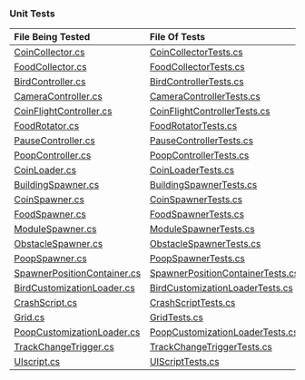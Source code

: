 ### Unit Tests

  | File Being Tested | File Of Tests |
  |:------------------|:--------------|
  | [CoinCollector.cs](/Assets/Scripts/Collectors/CoinCollector.cs)                           | [CoinCollectorTests.cs](/Assets/Tests/Editor/CoinCollectorTests.cs) |
  | [FoodCollector.cs](/Assets/Scripts/Collectors/FoodCollector.cs)                           | [FoodCollectorTests.cs](/Assets/Tests/Editor/FoodCollectorTests.cs) |
  | [BirdController.cs](/Assets/Scripts/Controllers/BirdController.cs)                        | [BirdControllerTests.cs](/Assets/Tests/Editor/BirdControllerTests.cs) |
  | [CameraController.cs](/Assets/Scripts/Controllers/CameraController.cs)                    | [CameraControllerTests.cs](/Assets/Tests/Editor/CameraControllerTests.cs) |
  | [CoinFlightController.cs](/Assets/Scripts/Controllers/CoinFlightController.cs)            | [CoinFlightControllerTests.cs](/Assets/Tests/Editor/CoinFlightControllerTests.cs) |
  | [FoodRotator.cs](/Assets/Scripts/Controllers/FoodRotator.cs)                              | [FoodRotatorTests.cs](/Assets/Tests/Editor/FoodRotatorTests.cs) |
  | [PauseController.cs](/Assets/Scripts/Controllers/PauseController.cs)                      | [PauseControllerTests.cs](/Assets/Tests/Editor/PauseControllerTests.cs) |
  | [PoopController.cs](/Assets/Scripts/Controllers/PoopController.cs)                        | [PoopControllerTests.cs](/Assets/Tests/Editor/PoopControllerTests.cs) |
  | [CoinLoader.cs](/Assets/Scripts/Persistence/CoinLoader.cs)                                | [CoinLoaderTests.cs](/Assets/Tests/Editor/CoinLoaderTests.cs) |
  | [BuildingSpawner.cs](/Assets/Scripts/Spawners/BuildingSpawner.cs)                         | [BuildingSpawnerTests.cs](/Assets/Tests/Editor/BuildingSpawnerTests.cs) |
  | [CoinSpawner.cs](/Assets/Scripts/Spawners/CoinSpawner.cs)                                 | [CoinSpawnerTests.cs](/Assets/Tests/Editor/CoinSpawnerTests.cs) |
  | [FoodSpawner.cs](/Assets/Scripts/Spawners/FoodSpawner.cs)                                 | [FoodSpawnerTests.cs](/Assets/Tests/Editor/FoodSpawnerTests.cs)
  | [ModuleSpawner.cs](/Assets/Scripts/Spawners/ModuleSpawner.cs)                             | [ModuleSpawnerTests.cs](/Assets/Tests/Editor/ModuleSpawnerTests.cs) |
  | [ObstacleSpawner.cs](/Assets/Scripts/Spawners/ObstacleSpawner.cs)                         | [ObstacleSpawnerTests.cs](/Assets/Tests/Editor/ObstacleSpawnerTests.cs) |
  | [PoopSpawner.cs](/Assets/Scripts/Spawners/PoopSpawner.cs)                                 | [PoopSpawnerTests.cs](/Assets/Tests/Editor/PoopSpawnerTests.cs) |
  | [SpawnerPositionContainer.cs](/Assets/Scripts/Value%20Containers/SpawnerPositionContainer.cs)| [SpawnerPositionContainerTests.cs](/Assets/Tests/Editor/SpawnerPositionContainerTests.cs) |
  | [BirdCustomizationLoader.cs](/Assets/Scripts/BirdCustomizationLoader.cs)                  | [BirdCustomizationLoaderTests.cs](/Assets/Tests/Editor/BirdCustomizationLoaderTests.cs) |
  | [CrashScript.cs](/Assets/Scripts/CrashScript.cs)                                          | [CrashScriptTests.cs](/Assets/Tests/Editor/CrashScriptTests.cs) |
  | [Grid.cs](/Assets/Scripts/Grid.cs)                                                        | [GridTests.cs](/Assets/Tests/Editor/GridTests.cs) |
  | [PoopCustomizationLoader.cs](/Assets/Scripts/PoopCustomizationLoader.cs)                  | [PoopCustomizationLoaderTests.cs](/Assets/Tests/Editor/PoopCustomizationLoaderTests.cs) |
  | [TrackChangeTrigger.cs](/Assets/Scripts/TrackChangeTrigger.cs)                            | [TrackChangeTriggerTests.cs](/Assets/Tests/Editor/TrackChangeTriggerTests.cs) |
  | [UIscript.cs](/Assets/Scripts/UIscript.cs)                                                | [UIScriptTests.cs](/Assets/Tests/Editor/UIScriptTests.cs) |
